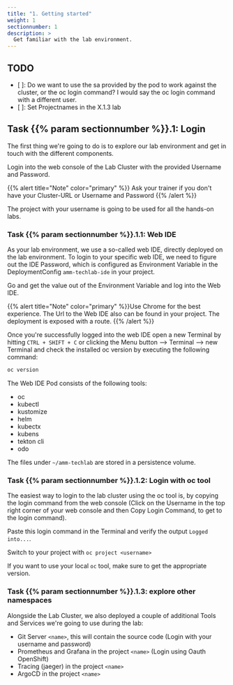 ```yaml
---
title: "1. Getting started"
weight: 1
sectionnumber: 1
description: >
  Get familiar with the lab environment.
---
```


## TODO

* [ ]: Do we want to use the sa provided by the pod to work against the cluster, or the oc login command? I would say the oc login command with a different user.
* [ ]: Set Projectnames in the X.1.3 lab


## Task {{% param sectionnumber %}}.1: Login

The first thing we're going to do is to explore our lab environment and get in touch with the different components.

Login into the web console of the Lab Cluster with the provided Username and Password.

{{% alert title="Note" color="primary" %}} Ask your trainer if you don't have your Cluster-URL or Username and Password {{% /alert %}}

The project with your username is going to be used for all the hands-on labs.


### Task {{% param sectionnumber %}}.1.1: Web IDE

As your lab environment, we use a so-called web IDE, directly deployed on the lab environment. To login to your specific web IDE, we need to figure out the IDE Password, which is configured as Environment Variable in the DeploymentConfig `amm-techlab-ide` in your project.

Go and get the value out of the Environment Variable and log into the Web IDE.

{{% alert title="Note" color="primary" %}}Use Chrome for the best experience. The Url to the Web IDE also can be found in your project. The deployment is exposed with a route. {{% /alert %}}


Once you're successfully logged into the web IDE open a new Terminal by hitting `CTRL + SHIFT + C` or clicking the Menu button --> Terminal --> new Terminal and check the installed oc version by executing the following command:

```bash
oc version
```

The Web IDE Pod consists of the following tools:

* oc
* kubectl
* kustomize
* helm
* kubectx
* kubens
* tekton cli
* odo

The files under `~/amm-techlab` are stored in a persistence volume.


### Task {{% param sectionnumber %}}.1.2: Login with oc tool

The easiest way to login to the lab cluster using the oc tool is, by copying the login command from the web console (Click on the Username in the top right corner of your web console and then Copy Login Command, to get to the login command).

Paste this login command in the Terminal and verify the output `Logged into...`.

Switch to your project with `oc project <username>`

If you want to use your local `oc` tool, make sure to get the appropriate version.


### Task {{% param sectionnumber %}}.1.3: explore other namespaces

Alongside the Lab Cluster, we also deployed a couple of additional Tools and Services we're going to use during the lab:

* Git Server `<name>`, this will contain the source code (Login with your username and password)
* Prometheus and Grafana in the project `<name>` (Login using Oauth OpenShift)
* Tracing (jaeger) in the project `<name>`
* ArgoCD in the project `<name>`

